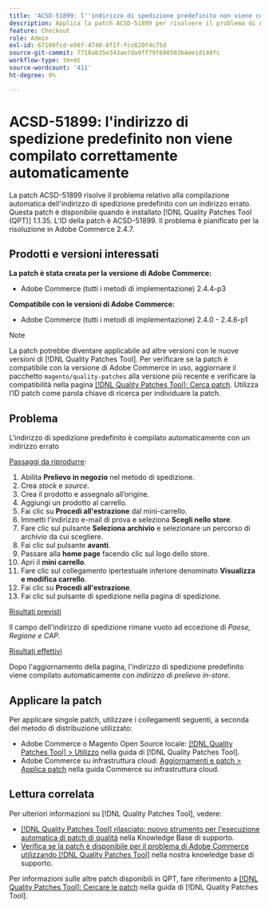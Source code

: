 ```yaml
---
title: 'ACSD-51899: l''indirizzo di spedizione predefinito non viene compilato correttamente automaticamente'
description: Applica la patch ACSD-51899 per risolvere il problema di Adobe Commerce, in cui l’indirizzo di spedizione predefinito viene popolato automaticamente con un indirizzo errato.
feature: Checkout
role: Admin
exl-id: 67100fcd-e98f-4740-8f1f-fcc820f4c75d
source-git-commit: 7718a835e343ae7da9ff79f690503b4ee1d140fc
workflow-type: tm+mt
source-wordcount: '411'
ht-degree: 0%

---
```


# ACSD-51899: l&#39;indirizzo di spedizione predefinito non viene compilato correttamente automaticamente

La patch ACSD-51899 risolve il problema relativo alla compilazione automatica dell&#39;indirizzo di spedizione predefinito con un indirizzo errato. Questa patch è disponibile quando è installato [!DNL Quality Patches Tool (QPT)] 1.1.35. L’ID della patch è ACSD-51899. Il problema è pianificato per la risoluzione in Adobe Commerce 2.4.7.

## Prodotti e versioni interessati

**La patch è stata creata per la versione di Adobe Commerce:**

* Adobe Commerce (tutti i metodi di implementazione) 2.4.4-p3

**Compatibile con le versioni di Adobe Commerce:**

* Adobe Commerce (tutti i metodi di implementazione) 2.4.0 - 2.4.6-p1

>[!NOTE]
>
>La patch potrebbe diventare applicabile ad altre versioni con le nuove versioni di [!DNL Quality Patches Tool]. Per verificare se la patch è compatibile con la versione di Adobe Commerce in uso, aggiornare il pacchetto `magento/quality-patches` alla versione più recente e verificare la compatibilità nella pagina [[!DNL Quality Patches Tool]: Cerca patch](https://experienceleague.adobe.com/tools/commerce-quality-patches/index.html). Utilizza l’ID patch come parola chiave di ricerca per individuare la patch.

## Problema

L&#39;indirizzo di spedizione predefinito è compilato automaticamente con un indirizzo errato

<u>Passaggi da riprodurre</u>:

1. Abilita **Prelievo in negozio** nel metodo di spedizione.
1. Crea *stock* e *source*.
1. Crea il prodotto e assegnalo all’origine.
1. Aggiungi un prodotto al carrello.
1. Fai clic su **Procedi all&#39;estrazione** dal mini-carrello.
1. Immetti l&#39;indirizzo e-mail di prova e seleziona **Scegli nello store**.
1. Fare clic sul pulsante **Seleziona archivio** e selezionare un percorso di archivio da cui scegliere.
1. Fai clic sul pulsante **avanti**.
1. Passare alla **home page** facendo clic sul logo dello store.
1. Apri il **mini carrello**.
1. Fare clic sul collegamento ipertestuale inferiore denominato **Visualizza e modifica carrello**.
1. Fai clic su **Procedi all&#39;estrazione**.
1. Fai clic sul pulsante di spedizione nella pagina di spedizione.

<u>Risultati previsti</u>

Il campo dell&#39;indirizzo di spedizione rimane vuoto ad eccezione di *Paese, Regione e CAP*.

<u>Risultati effettivi</u>

Dopo l&#39;aggiornamento della pagina, l&#39;indirizzo di spedizione predefinito viene compilato automaticamente con *indirizzo di prelievo in-store*.

## Applicare la patch

Per applicare singole patch, utilizzare i collegamenti seguenti, a seconda del metodo di distribuzione utilizzato:

* Adobe Commerce o Magento Open Source locale: [[!DNL Quality Patches Tool] > Utilizzo](https://experienceleague.adobe.com/docs/commerce-operations/tools/quality-patches-tool/usage.html) nella guida di [!DNL Quality Patches Tool].
* Adobe Commerce su infrastruttura cloud: [Aggiornamenti e patch > Applica patch](https://experienceleague.adobe.com/docs/commerce-cloud-service/user-guide/develop/upgrade/apply-patches.html) nella guida Commerce su infrastruttura cloud.

## Lettura correlata

Per ulteriori informazioni su [!DNL Quality Patches Tool], vedere:

* [[!DNL Quality Patches Tool] rilasciato: nuovo strumento per l&#39;esecuzione automatica di patch di qualità](/help/announcements/adobe-commerce-announcements/magento-quality-patches-released-new-tool-to-self-serve-quality-patches.md) nella Knowledge Base di supporto.
* [Verifica se la patch è disponibile per il problema di Adobe Commerce utilizzando  [!DNL Quality Patches Tool]](/help/support-tools/patches-available-in-qpt-tool/check-patch-for-magento-issue-with-magento-quality-patches.md) nella nostra knowledge base di supporto.

Per informazioni sulle altre patch disponibili in QPT, fare riferimento a [[!DNL Quality Patches Tool]: Cercare le patch](https://experienceleague.adobe.com/tools/commerce-quality-patches/index.html) nella guida di [!DNL Quality Patches Tool].
